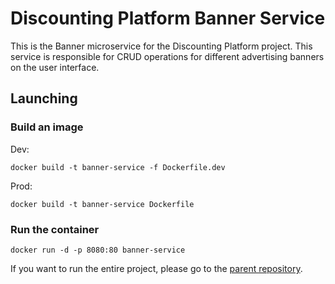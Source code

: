 # Discounting Platform Banner Service

This is the Banner microservice for the Discounting Platform project. This service is responsible for CRUD operations for different advertising banners on the user interface.

## Launching

### Build an image

Dev:

`docker build -t banner-service -f Dockerfile.dev`

Prod:

`docker build -t banner-service Dockerfile`

### Run the container

`docker run -d -p 8080:80 banner-service`

If you want to run the entire project, please go to the [parent repository](https://github.com/vb-ee/discount-platform).

